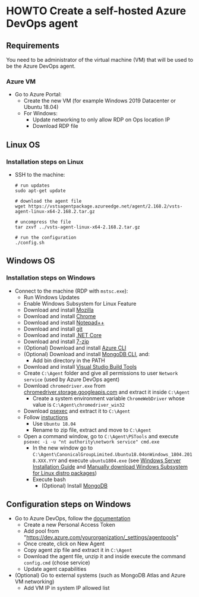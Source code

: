 # HOWTO Create a self-hosted Azure DevOps agent

## Requirements

You need to be administrator of the virtual machine (VM) that will be used to be the Azure DevOps agent.

### Azure VM

- Go to Azure Portal:
  - Create the new VM (for example Windows 2019 Datacenter or Ubuntu 18.04)
  - For Windows:
    - Update networking to only allow RDP on Ops location IP
    - Download RDP file

## Linux OS

### Installation steps on Linux

- SSH to the machine:

  ```
  # run updates
  sudo apt-get update
  
  # download the agent file
  wget https://vstsagentpackage.azureedge.net/agent/2.168.2/vsts-agent-linux-x64-2.168.2.tar.gz
  
  # uncompress the file
  tar zxvf ../vsts-agent-linux-x64-2.168.2.tar.gz
  
  # run the configuration
  ./config.sh
  ```

## Windows OS

### Installation steps on Windows

- Connect to the machine (RDP with `mstsc.exe`):
    - Run Windows Updates
    - Enable Windows Subsystem for Linux Feature
    - Download and install [Mozilla](https://www.mozilla.org/)
    - Download and install [Chrome](https://www.google.com/intl/en_us/chrome/)
    - Download and install [Notepad++](https://notepad-plus-plus.org/downloads/)
    - Download and install [git](https://git-scm.com/)
    - Download and install [.NET Core](https://dotnet.microsoft.com/download)
    - Download and install [7-zip](https://www.7-zip.org/download.html)
    - (Optional) Download and install [Azure CLI](https://docs.microsoft.com/en-us/cli/azure/install-azure-cli-windows?view=azure-cli-latest)
    - (Optional) Download and install [MongoDB CLI](https://www.mongodb.com/download-center/community), and:
      - Add bin directory in the PATH
    - Download and install [Visual Studio Build Tools](https://visualstudio.microsoft.com/thank-you-downloading-visual-studio/?sku=BuildTools&rel=16)
    - Create `C:\Agent` folder and give all permissions to user `Network service` (used by Azure DevOps agent)
    - Download `chromedriver.exe` from [chromedriver.storage.googleapis.com](http://chromedriver.storage.googleapis.com/index.html) and extract it inside `C:\Agent`
      - Create a system environment variable `ChromeWebDriver` whose value is `C:\Agent\chromedriver_win32`
    - Download [psexec](https://docs.microsoft.com/en-us/sysinternals/downloads/psexec) and extract it to `C:\Agent`
    - Follow [instuctions](https://docs.microsoft.com/en-us/windows/wsl/install-on-server)
      - Use `Ubuntu 18.04`
      - Rename to zip file, extract and move to `C:\Agent`
    - Open a command window, go to `C:\Agent\PSTools` and execute `psexec -i -u "nt authority\network service" cmd.exe`
      - In the new window go to `C:\Agent\CanonicalGroupLimited.Ubuntu18.04onWindows_1804.2018.XXX.YYY` and execute `ubuntu1804.exe` (see [Windows Server Installation Guide](https://docs.microsoft.com/en-us/windows/wsl/install-on-server) and [Manually download Windows Subsystem for Linux distro packages](https://docs.microsoft.com/en-us/windows/wsl/install-manual))
      - Execute bash
        - (Optional) Install [MongoDB](https://docs.mongodb.com/manual/tutorial/install-mongodb-on-ubuntu/)

## Configuration steps on Windows

- Go to Azure DevOps, follow the [documentation](https://docs.microsoft.com/en-us/azure/devops/pipelines/agents/v2-windows?view=azure-devops#check-prerequisites)
  - Create a new Personal Access Token
  - Add pool from "https://dev.azure.com/yourorganization/_settings/agentpools"
  - Once create, click on New Agent
  - Copy agent zip file and extract it in `C:\Agent`
  - Download the agent file, unzip it and inside execute the command `config.cmd` (chose service)
  - Update agent capabilities
- (Optional) Go to external systems (such as MongoDB Atlas and Azure VM networking)
  - Add VM IP in system IP allowed list
